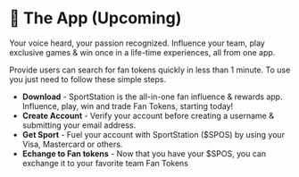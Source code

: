 # 📱 The App (Upcoming)

Your voice heard, your passion recognized. Influence your team, play exclusive games & win once in a life-time experiences, all from one app.

Provide users can search for fan tokens quickly in less than 1 minute. To use you just need to follow these simple steps.

* **Download** - SportStation is the all-in-one fan influence & rewards app. Influence, play, win and trade Fan Tokens, starting today!
* **Create Account** - Verify your account before creating a username & submitting your email address.
* **Get Sport** - Fuel your account with SportStation ($SPOS) by using your Visa, Mastercard or others.
* **Echange to Fan tokens** - Now that you have your $SPOS, you can exchange it to your favorite team Fan Tokens



